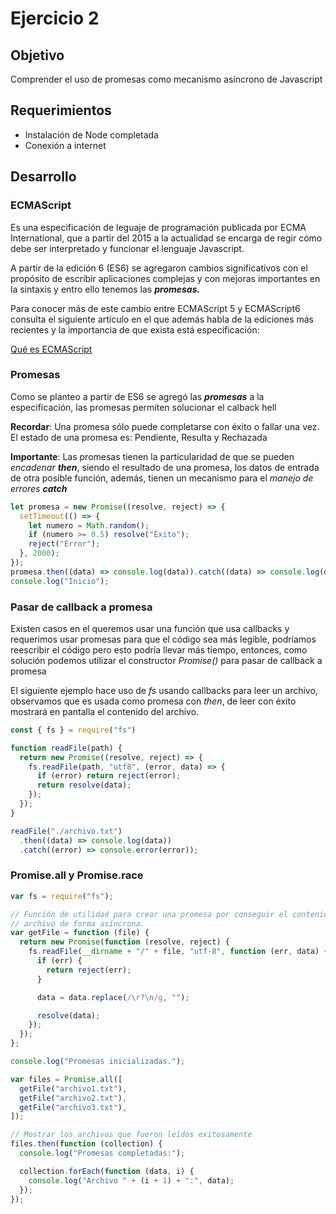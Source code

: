 # Ejercicio 2

## Objetivo

Comprender el uso de promesas como mecanismo asíncrono de Javascript

## Requerimientos

- Instalación de Node completada
- Conexión a internet

## Desarrollo

### ECMAScript

Es una especificación de leguaje de programación publicada por ECMA International, que a partir del 2015 a la actualidad se encarga de regir cómo debe ser interpretado y funcionar el lenguaje Javascript.

A partir de la edición 6 (ES6) se agregaron cambios significativos con el propósito de escribir aplicaciones complejas y con mejoras importantes en la sintaxis y entro ello tenemos las ***promesas.***

Para conocer más de este cambio entre ECMAScript 5 y ECMAScript6 consulta el siguiente artículo en el que además habla de la ediciones más recientes y la importancia de que exista está especificación:

[Qué es ECMAScript](https://openwebinars.net/blog/que-es-ecmascript/)

### Promesas

Como se planteo a partir de ES6 se agregó las ***promesas***  a la especificación, las promesas permiten solucionar el calback hell

**Recordar**: Una promesa sólo puede completarse con éxito o fallar una vez. El estado de una promesa es: Pendiente, Resulta y Rechazada

**Importante**: Las promesas tienen la particularidad de que se pueden *encadenar* ***then***, siendo el resultado de una promesa, los datos de entrada de otra posible función, además, tienen un mecanismo para el *manejo de errores* ***catch***

```jsx
let promesa = new Promise((resolve, reject) => {
  setTimeout(() => {
    let numero = Math.random();
    if (numero >= 0.5) resolve("Éxito");
    reject("Error");
  }, 2000);
});
promesa.then((data) => console.log(data)).catch((data) => console.log(data));
console.log("Inicio");
```

### Pasar de callback a promesa

Existen casos en el queremos usar una función que usa callbacks y requerimos usar promesas para que el código sea más legible, podríamos reescribir el código pero esto podría llevar más tiempo, entonces, como solución podemos utilizar el constructor *Promise()* para pasar de callback a promesa

El siguiente ejemplo hace uso de *fs* usando callbacks para leer un archivo, observamos que es usada como promesa con *then*, de leer con éxito mostrará en pantalla el contenido del archivo.

```jsx
const { fs } = require("fs")

function readFile(path) {
  return new Promise((resolve, reject) => {
    fs.readFile(path, "utf8", (error, data) => {
      if (error) return reject(error);
      return resolve(data);
    });
  });
}

readFile("./archivo.txt")
  .then((data) => console.log(data))
  .catch((error) => console.error(error));
```

### Promise.all y Promise.race

```jsx
var fs = require("fs");

// Función de utilidad para crear una promesa por conseguir el contenido de un
// archivo de forma asíncrona.
var getFile = function (file) {
  return new Promise(function (resolve, reject) {
    fs.readFile(__dirname + "/" + file, "utf-8", function (err, data) {
      if (err) {
        return reject(err);
      }

      data = data.replace(/\r?\n/g, "");

      resolve(data);
    });
  });
};

console.log("Promesas inicializadas.");

var files = Promise.all([
  getFile("archivo1.txt"),
  getFile("archivo2.txt"),
  getFile("archivo3.txt"),
]);

// Mostrar los archivos que fueron leídos exitosamente
files.then(function (collection) {
  console.log("Promesas completadas:");

  collection.forEach(function (data, i) {
    console.log("Archivo " + (i + 1) + ":", data);
  });
});
```